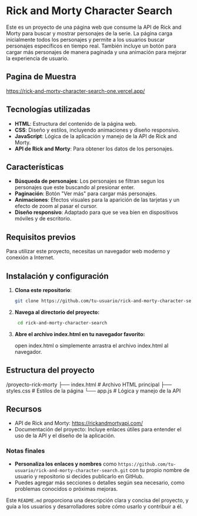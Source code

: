 # Rick and Morty Character Search

Este es un proyecto de una página web que consume la API de Rick and Morty para buscar y mostrar personajes de la serie. La página carga inicialmente todos los personajes y permite a los usuarios buscar personajes específicos en tiempo real. También incluye un botón para cargar más personajes de manera paginada y una animación para mejorar la experiencia de usuario.

## Pagina de Muestra

https://rick-and-morty-character-search-one.vercel.app/

## Tecnologías utilizadas

- **HTML**: Estructura del contenido de la página web.
- **CSS**: Diseño y estilos, incluyendo animaciones y diseño responsivo.
- **JavaScript**: Lógica de la aplicación y manejo de la API de Rick and Morty.
- **API de Rick and Morty**: Para obtener los datos de los personajes.

## Características

- **Búsqueda de personajes**: Los personajes se filtran segun los personajes que este buscando al presionar enter.
- **Paginación**: Botón "Ver más" para cargar más personajes.
- **Animaciones**: Efectos visuales para la aparición de las tarjetas y un efecto de zoom al pasar el cursor.
- **Diseño responsivo**: Adaptado para que se vea bien en dispositivos móviles y de escritorio.

## Requisitos previos

Para utilizar este proyecto, necesitas un navegador web moderno y conexión a Internet.

## Instalación y configuración

1. **Clona este repositorio**:

   ```bash
   git clone https://github.com/tu-usuario/rick-and-morty-character-search.git

   ```

2. **Navega al directorio del proyecto:**

   ```sh
    cd rick-and-morty-character-search
   ```
3. **Abre el archivo index.html en tu navegador favorito:**

    open index.html o simplemente arrastra el archivo index.html al navegador.

## Estructura del proyecto

/proyecto-rick-morty
  ├── index.html     # Archivo HTML principal
  ├── styles.css     # Estilos de la página
  └── app.js         # Lógica y manejo de la API

## Recursos

- API de Rick and Morty: https://rickandmortyapi.com/
- Documentación del proyecto: Incluye enlaces útiles para entender el uso de la API y el diseño de la aplicación.


### Notas finales
- **Personaliza los enlaces y nombres** como `https://github.com/tu-usuario/rick-and-morty-character-search.git` con tu propio nombre de usuario y repositorio si decides publicarlo en GitHub.
- Puedes agregar más secciones o detalles según sea necesario, como problemas conocidos o próximas mejoras.

Este `README.md` proporciona una descripción clara y concisa del proyecto, y guía a los usuarios y desarrolladores sobre cómo usarlo y contribuir a él.



